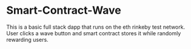 # Smart-Contract-Wave
This is a basic full stack dapp that runs on the eth rinkeby test network. User clicks a wave button and smart contract stores it while randomly rewarding users. 
